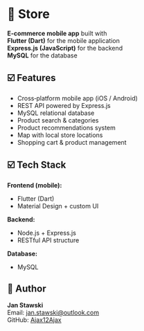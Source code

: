 # 🛒 Store  
**E-commerce mobile app** built with  
**Flutter (Dart)** for the mobile application  
**Express.js (JavaScript)** for the backend  
**MySQL** for the database  

## ☑️ Features
- Cross‑platform mobile app (iOS / Android)  
- REST API powered by Express.js  
- MySQL relational database  
- Product search & categories  
- Product recommendations system
- Map with local store locations  
- Shopping cart & product management  

## ☑️ Tech Stack
**Frontend (mobile):**
- Flutter (Dart)  
- Material Design + custom UI  

**Backend:**
- Node.js + Express.js   
- RESTful API structure  

**Database:**
- MySQL

## 🪪 Author
**Jan Stawski**  
Email: jan.stawski@outlook.com  
GitHub: [Ajax12Ajax](https://github.com/Ajax12Ajax)
